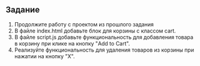 ## Задание
1. Продолжите работу с проектом из прошлого задания
2. В файле index.html добавьте блок для корзины с классом cart.
3. В файле script.js добавьте функциональность для добавления товара в корзину при клике на кнопку "Add to Cart".
4. Реализуйте функциональность для удаления товаров из корзины при нажатии на кнопку "X".